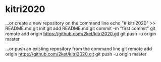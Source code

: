 # kitri2020

…or create a new repository on the command line
echo "# kitri2020" >> README.md
git init
git add README.md
git commit -m "first commit"
git remote add origin https://github.com/2ket/kitri2020.git
git push -u origin master
                
…or push an existing repository from the command line
git remote add origin https://github.com/2ket/kitri2020.git
git push -u origin master